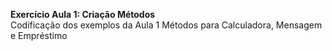 **Exercício Aula 1: Criação Métodos**
<br />Codificação dos exemplos da Aula 1 Métodos para Calculadora, Mensagem e Empréstimo